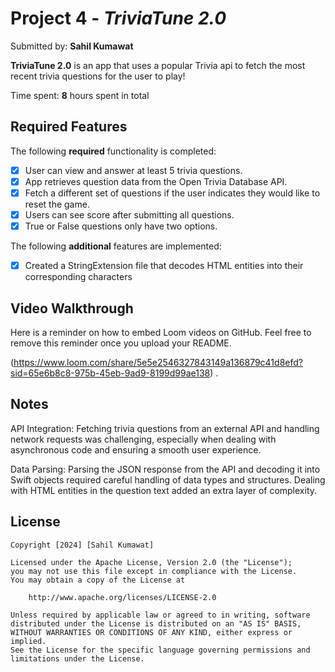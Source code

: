 # Project 4 - *TriviaTune 2.0*

Submitted by: **Sahil Kumawat**

**TriviaTune 2.0** is an app that uses a popular Trivia api to fetch the most recent trivia questions for the user to play!

Time spent: **8** hours spent in total

## Required Features

The following **required** functionality is completed:

- [x] User can view and answer at least 5 trivia questions.
- [x] App retrieves question data from the Open Trivia Database API.
- [x] Fetch a different set of questions if the user indicates they would like to reset the game.
- [x] Users can see score after submitting all questions.
- [x] True or False questions only have two options.

The following **additional** features are implemented:

- [x] Created a StringExtension file that decodes HTML entities into their corresponding characters

## Video Walkthrough

Here is a reminder on how to embed Loom videos on GitHub. Feel free to remove this reminder once you upload your README. 

(https://www.loom.com/share/5e5e2546327843149a136879c41d8efd?sid=65e6b8c8-975b-45eb-9ad9-8199d99ae138) .

## Notes

API Integration: Fetching trivia questions from an external API and handling network requests was challenging, especially when dealing with asynchronous code and ensuring a smooth user experience.

Data Parsing: Parsing the JSON response from the API and decoding it into Swift objects required careful handling of data types and structures. Dealing with HTML entities in the question text added an extra layer of complexity.

## License

    Copyright [2024] [Sahil Kumawat]

    Licensed under the Apache License, Version 2.0 (the "License");
    you may not use this file except in compliance with the License.
    You may obtain a copy of the License at

        http://www.apache.org/licenses/LICENSE-2.0

    Unless required by applicable law or agreed to in writing, software
    distributed under the License is distributed on an "AS IS" BASIS,
    WITHOUT WARRANTIES OR CONDITIONS OF ANY KIND, either express or implied.
    See the License for the specific language governing permissions and
    limitations under the License.
